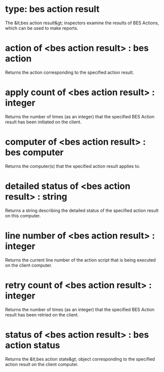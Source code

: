 # type: bes action result

The &amp;lt;bes action result&amp;gt; inspectors examine the results of BES Actions, which can be used to make reports.

# action of &lt;bes action result&gt; : bes action

Returns the action corresponding to the specified action result.

# apply count of &lt;bes action result&gt; : integer

Returns the number of times (as an integer) that the specified BES Action result has been initiated on the client.

# computer of &lt;bes action result&gt; : bes computer

Returns the computer(s) that the specified action result applies to.

# detailed status of &lt;bes action result&gt; : string

Returns a string describing the detailed status of the specified action result on this computer.

# line number of &lt;bes action result&gt; : integer

Returns the current line number of the action script that is being executed on the client computer.

# retry count of &lt;bes action result&gt; : integer

Returns the number of times (as an integer) that the specified BES Action result has been retried on the client.

# status of &lt;bes action result&gt; : bes action status

Returns the &amp;lt;bes action state&amp;gt; object corresponding to the specified action result on the client computer.
